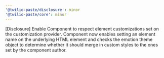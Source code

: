 ```yaml
---
'@twilio-paste/disclosure': minor
'@twilio-paste/core': minor
---
```


[Disclosure] Enable Component to respect element customizations set on the customization provider. Component now enables setting an element name on the underlying HTML element and checks the emotion theme object to determine whether it should merge in custom styles to the ones set by the component author.
